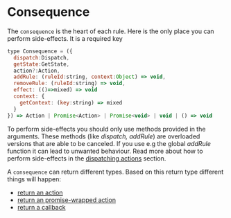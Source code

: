 # Consequence

The `consequence` is the heart of each rule. Here is the only place you can perform side-effects. It is a required key

```javascript
type Consequence = ({
  dispatch:Dispatch,
  getState:GetState, 
  action?:Action, 
  addRule: (ruleId:string, context:Object) => void,
  removeRule: (ruleId:string) => void, 
  effect: (()=>mixed) => void
  context: {
    getContext: (key:string) => mixed
  }
}) => Action | Promise<Action> | Promise<void> | void | () => void
```

To perform side-effects you should only use methods provided in the arguments. These methods (like *dispatch, addRule*) are overloaded versions that are able to be canceled. If you use e.g the global *addRule* function it can lead to unwanted behaviour. Read more about how to perform side-effects in the [dispatching actions](../basicConcepts/dispatching_actions.md) section.

A `consequence` can return different types. Based on this return type different things will happen:

- [return an action](./consequence_action_return.md)
- [return an promise-wrapped action](./consequence_promise_return.md)
- [return a callback](./consequence_fn_return.md)